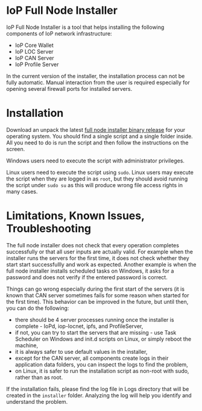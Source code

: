 # IoP Full Node Installer

IoP Full Node Installer is a tool that helps installing the following components of IoP network infrastructure:

 * IoP Core Wallet
 * IoP LOC Server
 * IoP CAN Server
 * IoP Profile Server

In the current version of the installer, the installation process can not be fully automatic. Manual interaction from the user is required especially for opening several firewall ports 
for installed servers. 


# Installation

Download an unpack the latest [full node installer binary release](https://github.com/Fermat-ORG/iop-full-node-installer/releases) for your operating system.
You should find a single script and a single folder inside. All you need to do is run the script and then follow the instructions on the screen.

Windows users need to execute the script with administrator privileges. 

Linux users need to execute the script using `sudo`. Linux users may execute the script when they are logged in as `root`, but they should avoid 
running the script under `sudo su` as this will produce wrong file access rights in many cases.


# Limitations, Known Issues, Troubleshooting

The full node installer does not check that every operation completes successfully or that all user inputs are actually valid. For example when the installer 
runs the servers for the first time, it does not check whether they start start successfullly and work as expected. Another example is when the full node installer 
installs scheduled tasks on Windows, it asks for a password and does not verify if the entered password is correct.

Things can go wrong especially during the first start of the servers (it is known that CAN server sometimes fails for some reason when started for the first time). 
This behavior can be improved in the future, but until then, you can do the following:

 * there should be 4 server processes running once the installer is complete - IoPd, iop-locnet, ipfs, and ProfileServer,
 * if not, you can try to start the servers that are missing - use Task Scheduler on Windows and init.d scripts on Linux, or simply reboot the machine,
 * it is always safer to use default values in the installer,
 * except for the CAN server, all components create logs in their application data folders, you can inspect the logs to find the problem,
 * on Linux, it is safer to run the installation script as non-root with sudo, rather than as root.

If the installation fails, please find the log file in Logs directory that will be created in the `installer` folder. Analyzing the log will help you identify and understand the problem.